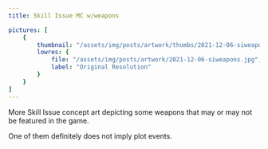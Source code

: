 ```yaml
---
title: Skill Issue MC w/weapons

pictures: [
	{
		thumbnail: "/assets/img/posts/artwork/thumbs/2021-12-06-siweapons.jpg",
		lowres: {
			file: "/assets/img/posts/artwork/2021-12-06-siweapons.jpg",
			label: "Original Resolution"
		}
	}
]
---
```

More Skill Issue concept art depicting some weapons that may or may not be featured in the game.

One of them definitely does not imply plot events.
